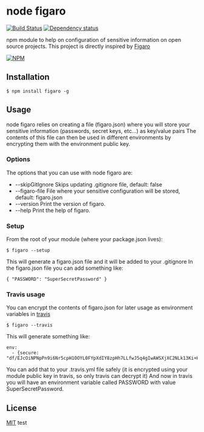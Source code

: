 # node figaro
[![Build Status](https://secure.travis-ci.org/cmanzana/node-figaro.png)](https://travis-ci.org/cmanzana/node-figaro)
[![Dependency status](https://gemnasium.com/cmanzana/node-figaro.png)](https://gemnasium.com/cmanzana/node-figaro)

npm module to help on configuration of sensitive information on open source projects.
This project is directly inspired by [Figaro](https://github.com/laserlemon/figaro)

[![NPM](https://nodei.co/npm/figaro.png?downloads=true&stars=true)](https://npmjs.org/package/figaro)

## Installation

    $ npm install figaro -g

## Usage

node figaro relies on creating a file (figaro.json) where you will store your sensitive information (passwords, secret keys, etc...) as key/value pairs
The contents of this file can then be used in different environments by encrypting them with the environment public key.

### Options

The options that you can use with node figaro are:

* --skipGitIgnore    Skips updating .gitignore file, default: false
* --figaro-file      File where your sensitive configuration will be stored, default: figaro.json
* --version          Print the version of figaro.
* --help             Print the help of figaro.

### Setup

From the root of your module (where your package.json lives):

    $ figaro --setup

This will generate a figaro.json file and it will be added to your .gitignore
In the figaro.json file you can add something like:

    { "PASSWORD": "SuperSecretPassword" }

### Travis usage

You can encrypt the contents of figaro.json for later usage as environment variables in [travis](http://travis-ci.org)

    $ figaro --travis

This will generate something like:

    env:
      - {secure: "df/EJcOiNPNpPn9i6Nr5cpH1OOYL0FYpXdIY8zpHh7LLfwJ5q4gIwAWSXjXC2NLk13Ki+HsBgph84PX0Bd4/8FCvw6FH8lgkBkjxjG5/tgJ9j8K733CtoxuvVwSMEJsyFEHU1r9JeNx4nyriTu6JhWRnTAYVLQJjhXEncXG4Fsc="}

You can add that to your .travis.yml file safely (it is encrypted using your module public key in travis, so only travis can decrypt it)
And now in travis you will have an environment variable called PASSWORD with value SuperSecretPassword.



## License
[MIT](https://github.com/cmanzana/node-publish/blob/master/MIT-LICENSE)
test
